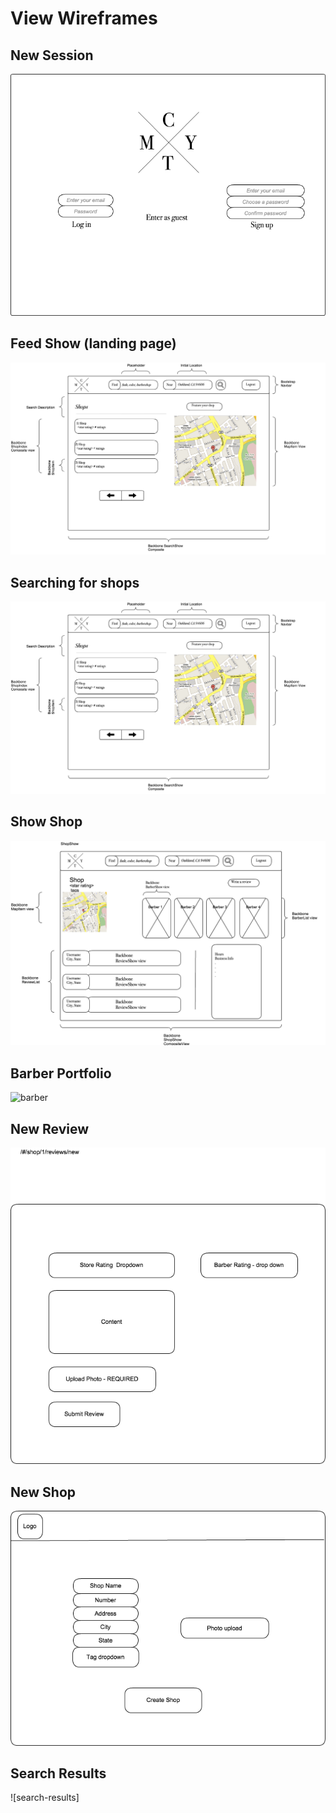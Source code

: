 # View Wireframes

## New Session
![new-session]

## Feed Show (landing page)
![feed-show]

## Searching for shops
![shop-search]

## Show Shop
![shop-show]

## Barber Portfolio
![barber]

## New Review
![new-review]

## New Shop
![new-shop]

## Search Results
![search-results]

[new-session]: ./wireframes/new_session.png
[feed-show]: ./wireframes/landing_page.png
[shop-search]: ./wireframes/shop_searching.png
[shop-show]: ./wireframes/ShowShop.png
[barber]: //wireframes/BarberPortfolio.png
[new-shop]: ./wireframes/NewShop.png
[new-review]: ./wireframes/NewReview.png
